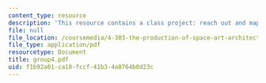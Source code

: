 ```yaml
---
content_type: resource
description: 'This resource contains a class project: reach out and map someone.'
file: null
file_location: /coursemedia/4-303-the-production-of-space-art-architecture-and-urbanism-in-dialogue-fall-2006/f1b92a01ca18fccf41b34a0764b0d23c_group4.pdf
file_type: application/pdf
resourcetype: Document
title: group4.pdf
uid: f1b92a01-ca18-fccf-41b3-4a0764b0d23c
---
```

